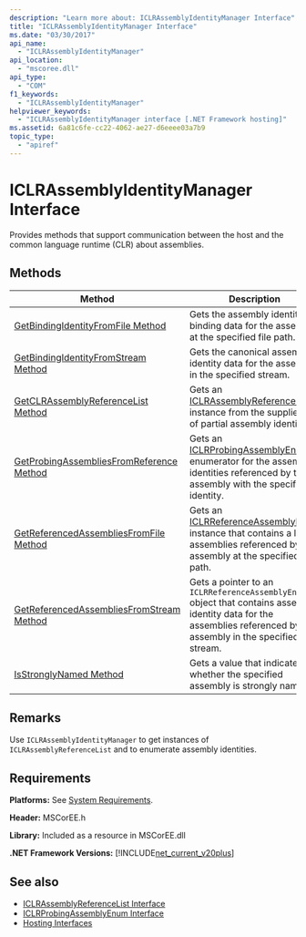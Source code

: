 ```yaml
---
description: "Learn more about: ICLRAssemblyIdentityManager Interface"
title: "ICLRAssemblyIdentityManager Interface"
ms.date: "03/30/2017"
api_name: 
  - "ICLRAssemblyIdentityManager"
api_location: 
  - "mscoree.dll"
api_type: 
  - "COM"
f1_keywords: 
  - "ICLRAssemblyIdentityManager"
helpviewer_keywords: 
  - "ICLRAssemblyIdentityManager interface [.NET Framework hosting]"
ms.assetid: 6a81c6fe-cc22-4062-ae27-d6eeee03a7b9
topic_type: 
  - "apiref"
---
```

# ICLRAssemblyIdentityManager Interface

Provides methods that support communication between the host and the common language runtime (CLR) about assemblies.  
  
## Methods  
  
|Method|Description|  
|------------|-----------------|  
|[GetBindingIdentityFromFile Method](iclrassemblyidentitymanager-getbindingidentityfromfile-method.md)|Gets the assembly identity binding data for the assembly at the specified file path.|  
|[GetBindingIdentityFromStream Method](iclrassemblyidentitymanager-getbindingidentityfromstream-method.md)|Gets the canonical assembly identity data for the assembly in the specified stream.|  
|[GetCLRAssemblyReferenceList Method](iclrassemblyidentitymanager-getclrassemblyreferencelist-method.md)|Gets an [ICLRAssemblyReferenceList](iclrassemblyreferencelist-interface.md) instance from the supplied list of partial assembly identities.|  
|[GetProbingAssembliesFromReference Method](iclrassemblyidentitymanager-getprobingassembliesfromreference-method.md)|Gets an [ICLRProbingAssemblyEnum](iclrprobingassemblyenum-interface.md) enumerator for the assembly identities referenced by the assembly with the specified identity.|  
|[GetReferencedAssembliesFromFile Method](iclrassemblyidentitymanager-getreferencedassembliesfromfile-method.md)|Gets an [ICLRReferenceAssemblyEnum](iclrreferenceassemblyenum-interface.md) instance that contains a list of assemblies referenced by the assembly at the specified file path.|  
|[GetReferencedAssembliesFromStream Method](iclrassemblyidentitymanager-getreferencedassembliesfromstream-method.md)|Gets a pointer to an `ICLRReferenceAssemblyEnum` object that contains assembly identity data for the assemblies referenced by the assembly in the specified stream.|  
|[IsStronglyNamed Method](iclrassemblyidentitymanager-isstronglynamed-method.md)|Gets a value that indicates whether the specified assembly is strongly named.|  
  
## Remarks  

 Use `ICLRAssemblyIdentityManager` to get instances of `ICLRAssemblyReferenceList` and to enumerate assembly identities.  
  
## Requirements  

 **Platforms:** See [System Requirements](../../../../framework/get-started/system-requirements.md).  
  
 **Header:** MSCorEE.h  
  
 **Library:** Included as a resource in MSCorEE.dll  
  
 **.NET Framework Versions:** [!INCLUDE[net_current_v20plus](../../../../includes/net-current-v20plus-md.md)]  
  
## See also

- [ICLRAssemblyReferenceList Interface](iclrassemblyreferencelist-interface.md)
- [ICLRProbingAssemblyEnum Interface](iclrprobingassemblyenum-interface.md)
- [Hosting Interfaces](hosting-interfaces.md)
